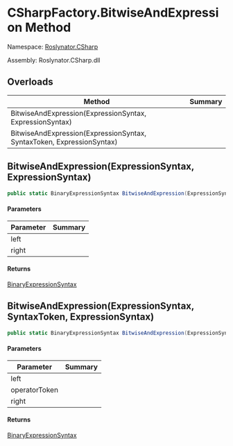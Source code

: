 # CSharpFactory\.BitwiseAndExpression Method

Namespace: [Roslynator.CSharp](../../README.md)

Assembly: Roslynator\.CSharp\.dll

## Overloads

| Method | Summary |
| ------ | ------- |
| BitwiseAndExpression\(ExpressionSyntax, ExpressionSyntax\) | |
| BitwiseAndExpression\(ExpressionSyntax, SyntaxToken, ExpressionSyntax\) | |

## BitwiseAndExpression\(ExpressionSyntax, ExpressionSyntax\)

```csharp
public static BinaryExpressionSyntax BitwiseAndExpression(ExpressionSyntax left, ExpressionSyntax right)
```

#### Parameters

| Parameter | Summary |
| --------- | ------- |
| left | |
| right | |

#### Returns

[BinaryExpressionSyntax](https://docs.microsoft.com/en-us/dotnet/api/microsoft.codeanalysis.csharp.syntax.binaryexpressionsyntax)


## BitwiseAndExpression\(ExpressionSyntax, SyntaxToken, ExpressionSyntax\)

```csharp
public static BinaryExpressionSyntax BitwiseAndExpression(ExpressionSyntax left, SyntaxToken operatorToken, ExpressionSyntax right)
```

#### Parameters

| Parameter | Summary |
| --------- | ------- |
| left | |
| operatorToken | |
| right | |

#### Returns

[BinaryExpressionSyntax](https://docs.microsoft.com/en-us/dotnet/api/microsoft.codeanalysis.csharp.syntax.binaryexpressionsyntax)


